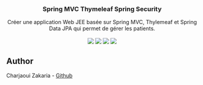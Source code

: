 <div align="center">

<h3 align="center">Spring MVC Thymeleaf Spring Security</h3>

  <div align="center">
     Créer une application Web JEE basée sur Spring MVC, Thylemeaf et Spring Data JPA qui permet de gérer les patients.
  </div>

  <br/>

  <div>
    <img src="https://img.shields.io/badge/Java-007396?style=for-the-badge&logo=java&logoColor=white" />
    <img src="https://img.shields.io/badge/Spring%20MVC-6DB33F?style=for-the-badge&logo=spring&logoColor=white" />
    <img src="https://img.shields.io/badge/Thymeleaf-005F0F?style=for-the-badge&logo=thymeleaf&logoColor=white" />
    <img src="https://img.shields.io/badge/Spring%20Security-6DB33F?style=for-the-badge&logo=springsecurity&logoColor=white" />
  </div>

</div>

## Author

Charjaoui Zakaria - [Github](https://github.com/Zakry27)
